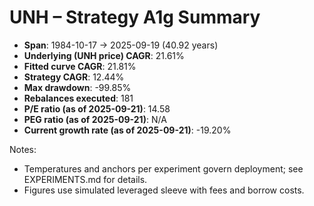 # UNH – Strategy A1g Summary

- **Span**: 1984-10-17 → 2025-09-19 (40.92 years)
- **Underlying (UNH price) CAGR**: 21.61%
- **Fitted curve CAGR**: 21.81%
- **Strategy CAGR**: 12.44%
- **Max drawdown**: -99.85%
- **Rebalances executed**: 181
- **P/E ratio (as of 2025-09-21)**: 14.58
- **PEG ratio (as of 2025-09-21)**: N/A
- **Current growth rate (as of 2025-09-21)**: -19.20%

Notes:

- Temperatures and anchors per experiment govern deployment; see EXPERIMENTS.md for details.
- Figures use simulated leveraged sleeve with fees and borrow costs.
